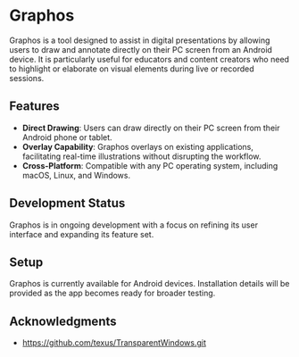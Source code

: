 # Graphos 

Graphos is a tool designed to assist in digital presentations by allowing users to draw and annotate directly on their PC screen from an Android device. It is particularly useful for educators and content creators who need to highlight or elaborate on visual elements during live or recorded sessions.

## Features

- **Direct Drawing**: Users can draw directly on their PC screen from their Android phone or tablet.
- **Overlay Capability**: Graphos overlays on existing applications, facilitating real-time illustrations without disrupting the workflow.
- **Cross-Platform**: Compatible with any PC operating system, including macOS, Linux, and Windows.

## Development Status

Graphos is in ongoing development with a focus on refining its user interface and expanding its feature set.

## Setup
Graphos is currently available for Android devices. Installation details will be provided as the app becomes ready for broader testing.

## Acknowledgments
- https://github.com/texus/TransparentWindows.git
